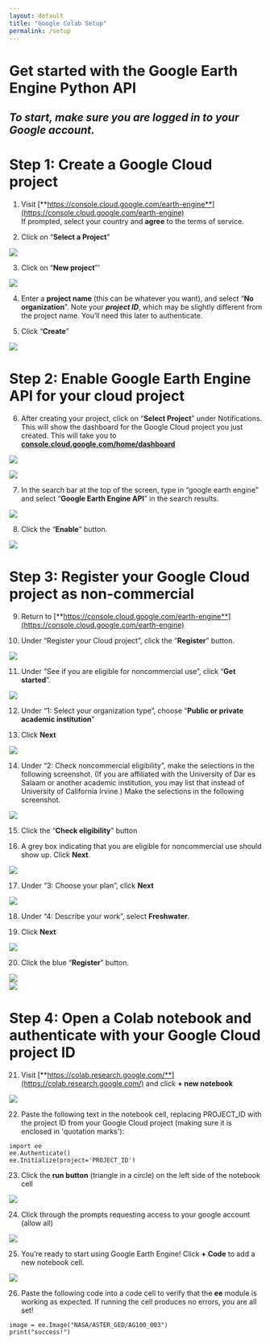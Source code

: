 ```yaml
---
layout: default
title: "Google Colab Setup"
permalink: /setup
---
```


# Get started with the Google Earth Engine Python API

## *To start, make sure you are logged in to your Google account.*

# Step 1: Create a Google Cloud project

1. Visit [**https://console.cloud.google.com/earth-engine**](https://console.cloud.google.com/earth-engine)  
   If prompted, select your country and **agree** to the terms of service.  
     
2. Click on “**Select a Project**”

![](./images/image1.png)

3. Click on “**New project**”’

![](./images/image2.png)

4. Enter a **project name** (this can be whatever you want), and select “**No organization**”. Note your ***project ID***, which may be slightly different from the project name. You’ll need this later to authenticate.

5. Click “**Create**”

![](./images/image3.png)

# Step 2: Enable Google Earth Engine API for your cloud project

6. After creating your project, click on “**Select Project**” under Notifications. This will show the dashboard for the Google Cloud project you just created. This will take you to [**console.cloud.google.com/home/dashboard**](http://console.cloud.google.com/home/dashboard)

![](./images/image4.png)

![](./images/image5.png)

7. In the search bar at the top of the screen, type in “google earth engine” and select “**Google Earth Engine API**” in the search results.

![](./images/image6.png)

8. Click the “**Enable**” button.

![](./images/image7.png)

# Step 3: Register your Google Cloud project as non-commercial

9. Return to [**https://console.cloud.google.com/earth-engine**](https://console.cloud.google.com/earth-engine)  
     
10. Under “Register your Cloud project”, click the “**Register**” button.  
    

![](./images/image8.png)

11. Under “See if you are eligible for noncommercial use”, click “**Get started**”.  
    

![](./images/image9.png)

12. Under “1: Select your organization type”, choose “**Public or private academic institution**”

13. Click **Next**

![](./images/image10.png)

14. Under “2: Check noncommercial eligibility”, make the selections in the following screenshot. (If you are affiliated with the University of Dar es Salaam or another academic institution, you may list that instead of University of California Irvine.) Make the selections in the following screenshot. 

![](./images/image11.png)

15. Click the “**Check eligibility**” button  
      
      
16. A grey box indicating that you are eligible for noncommercial use should show up. Click **Next**. 

![](./images/image12.png)

17. Under “3: Choose your plan”, click **Next**

![](./images/image13.png)

18. Under “4: Describe your work”, select **Freshwater**.  
      
19. Click **Next**  
    

![](./images/image14.png)

20. Click the blue “**Register**” button. 

![](./images/image15.png)  
![](./images/image16.png)

# Step 4: Open a Colab notebook and authenticate with your Google Cloud project ID

21. Visit [**https://colab.research.google.com/**](https://colab.research.google.com/) and click **+ new notebook**  
    

![](./images/image17.png)

22. Paste the following text in the notebook cell, replacing PROJECT_ID with the project ID from your Google Cloud project (making sure it is enclosed in 'quotation marks'):

```
import ee
ee.Authenticate() 
ee.Initialize(project='PROJECT_ID')
```

23. Click the **run button** (triangle in a circle) on the left side of the notebook cell

![](./images/image18.png)

24. Click through the prompts requesting access to your google account (allow all)

![](./images/image19.png)

25. You’re ready to start using Google Earth Engine! Click **+ Code** to add a new notebook cell.

![](./images/image20.png)

26. Paste the following code into a code cell to verify that the **ee** module is working as expected. If running the cell produces no errors, you are all set!

```
image = ee.Image("NASA/ASTER_GED/AG100_003")
print("success!")
```
